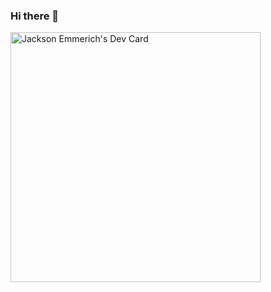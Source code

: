 ### Hi there 👋

<!--
**jacksonemmerich/jacksonemmerich** is a ✨ _special_ ✨ repository because its `README.md` (this file) appears on your GitHub profile.

Here are some ideas to get you started:

- 🔭 I’m currently working on ...
- 🌱 I’m currently learning ...
- 👯 I’m looking to collaborate on ...
- 🤔 I’m looking for help with ...
- 💬 Ask me about ...
- 📫 How to reach me: ...
- 😄 Pronouns: ...
- ⚡ Fun fact: ...
-->

<a href="https://app.daily.dev/j4cks0n"><img src="https://api.daily.dev/devcards/16d3913697f5466a956fcd34f961a563.png?r=75x" width="400" alt="Jackson Emmerich's Dev Card"/></a>
